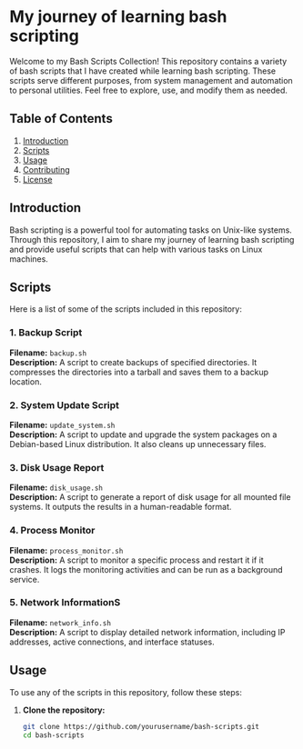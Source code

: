 # My journey of learning bash scripting

Welcome to my Bash Scripts Collection! This repository contains a variety of bash scripts that I have created while learning bash scripting. These scripts serve different purposes, from system management and automation to personal utilities. Feel free to explore, use, and modify them as needed.

## Table of Contents

1. [Introduction](#introduction)
2. [Scripts](#scripts)
3. [Usage](#usage)
4. [Contributing](#contributing)
5. [License](#license)

## Introduction

Bash scripting is a powerful tool for automating tasks on Unix-like systems. Through this repository, I aim to share my journey of learning bash scripting and provide useful scripts that can help with various tasks on Linux machines.

## Scripts

Here is a list of some of the scripts included in this repository:

### 1. Backup Script

**Filename:** `backup.sh`  
**Description:** A script to create backups of specified directories. It compresses the directories into a tarball and saves them to a backup location.

### 2. System Update Script

**Filename:** `update_system.sh`  
**Description:** A script to update and upgrade the system packages on a Debian-based Linux distribution. It also cleans up unnecessary files.

### 3. Disk Usage Report

**Filename:** `disk_usage.sh`  
**Description:** A script to generate a report of disk usage for all mounted file systems. It outputs the results in a human-readable format.

### 4. Process Monitor

**Filename:** `process_monitor.sh`  
**Description:** A script to monitor a specific process and restart it if it crashes. It logs the monitoring activities and can be run as a background service.

### 5. Network InformationS

**Filename:** `network_info.sh`  
**Description:** A script to display detailed network information, including IP addresses, active connections, and interface statuses.

## Usage

To use any of the scripts in this repository, follow these steps:

1. **Clone the repository:**
   ```sh
   git clone https://github.com/yourusername/bash-scripts.git
   cd bash-scripts
   ```
